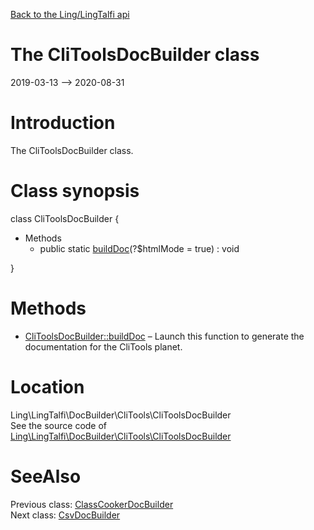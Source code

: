 [Back to the Ling/LingTalfi api](https://github.com/lingtalfi/LingTalfi/blob/master/doc/api/Ling/LingTalfi.md)



The CliToolsDocBuilder class
================
2019-03-13 --> 2020-08-31






Introduction
============

The CliToolsDocBuilder class.



Class synopsis
==============


class <span class="pl-k">CliToolsDocBuilder</span>  {

- Methods
    - public static [buildDoc](https://github.com/lingtalfi/LingTalfi/blob/master/doc/api/Ling/LingTalfi/DocBuilder/CliTools/CliToolsDocBuilder/buildDoc.md)(?$htmlMode = true) : void

}






Methods
==============

- [CliToolsDocBuilder::buildDoc](https://github.com/lingtalfi/LingTalfi/blob/master/doc/api/Ling/LingTalfi/DocBuilder/CliTools/CliToolsDocBuilder/buildDoc.md) &ndash; Launch this function to generate the documentation for the CliTools planet.





Location
=============
Ling\LingTalfi\DocBuilder\CliTools\CliToolsDocBuilder<br>
See the source code of [Ling\LingTalfi\DocBuilder\CliTools\CliToolsDocBuilder](https://github.com/lingtalfi/LingTalfi/blob/master/DocBuilder/CliTools/CliToolsDocBuilder.php)



SeeAlso
==============
Previous class: [ClassCookerDocBuilder](https://github.com/lingtalfi/LingTalfi/blob/master/doc/api/Ling/LingTalfi/DocBuilder/ClassCooker/ClassCookerDocBuilder.md)<br>Next class: [CsvDocBuilder](https://github.com/lingtalfi/LingTalfi/blob/master/doc/api/Ling/LingTalfi/DocBuilder/Csv/CsvDocBuilder.md)<br>
